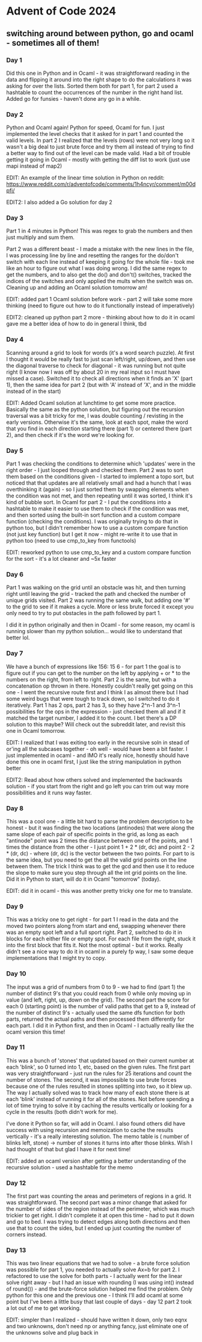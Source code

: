 # Advent of Code 2024
## switching around between python, go and ocaml - sometimes all of them!

### Day 1
Did this one in Python and in Ocaml - it was straightforward reading in the data
and flipping it around into the right shape to do the calculations it was asking
for over the lists. Sorted them both for part 1, for part 2 used a hashtable to
count the occurrences of the number in the right hand list. Added go for funsies - haven't done any go in a while.

### Day 2
Python and Ocaml again! Python for speed, Ocaml for fun. I just implemented the
level checks that it asked for in part 1 and counted the valid levels. In part 2
I realized that the levels (rows) were not very long so it wasn't a big deal to
just brute force and try them all instead of trying to find a better way to find
out of the level can be made valid. Had a bit of trouble getting it going in
Ocaml - mostly with getting the diff list to work (just use mapi instead of map2)

EDIT: An example of the linear time solution in Python on reddit: https://www.reddit.com/r/adventofcode/comments/1h4ncyr/comment/m00dpfi/

EDIT2: I also added a Go solution for day 2

### Day 3
Part 1 in 4 minutes in Python! This was regex to grab the numbers and then just
multiply and sum them.

Part 2 was a different beast - I made a mistake with the new lines in the file,
I was processing line by line and resetting the ranges for the do/don't switch
with each line instead of keeping it going for the whole file - took me like an
hour to figure out what I was doing wrong.
I did the same regex to get the numbers, and to also get the do() and don't()
switches, tracked the indices of the switches and only applied the mults when
the switch was on. Cleaning up and adding an Ocaml solution tomorrow am!

EDIT: added part 1 Ocaml solution before work - part 2 will take some more
thinking (need to figure out how to do it functionally instead of imperatively)

EDIT2: cleaned up python part 2 more - thinking about how to do it in ocaml gave
me a better idea of how to do in general I think, tbd

### Day 4
Scanning around a grid to look for words (it's a word search puzzle). At first I
thought it would be really fast to just scan left/right, up/down, and then use
the diagonal traverse to check for diagonal - it was running but not quite 
right (I know now I was off by about 20 in my real input so I must have missed 
a case). Switched it to check all directions when it finds an 'X' (part 1), then
the same idea for part 2 (but with 'A' instead of 'X', and in the middle instead
of in the start)

EDIT: Added Ocaml solution at lunchtime to get some more practice. Basically
the same as the python solution, but figuring out the recursion traversal was a
bit tricky for me, I was double counting / revisting in the early versions.
Otherwise it's the same, look at each spot, make the word that you find in each
direction starting there (part 1) or centered there (part 2), and then check if
it's the word we're looking for.

### Day 5
Part 1 was checking the conditions to determine which 'updates' were in the
right order - I just looped through and checked them. Part 2 was to sort them
based on the conditions given - I started to implement a topo sort, but noticed
that that updates are all relatively small and had a hunch that I was
overthinking it (again) - so I just sorted them by swapping elements when the
condition was not met, and then repeating until it was sorted, I think it's kind
of bubble sort.
In Ocaml for part 2 - I put the conditions into a hashtable to make it easier to
use them to check if the condition was met, and then sorted using the built-in
sort function and a custom compare function (checking the conditions). I was
originally trying to do that in python too, but I didn't remember how to use a
custom compare function (not just key function) but I get it now - might
re-write it to use that in python too (need to use cmp_to_key from functools)

EDIT: reworked python to use cmp_to_key and a custom compare function for the
sort - it's a lot cleaner and ~5x faster

### Day 6
Part 1 was walking on the grid until an obstacle was hit, and then turning right
until leaving the grid - tracked the path and checked the number of unique
grids visited. Part 2 was running the same walk, but adding one '#' to the grid to see if it makes a cycle. More or less brute forced it except you only need to
try to put obstacles in the path followed by part 1.

I did it in python originally and then in Ocaml - for some reason, my ocaml is
running slower than my python solution... would like to understand that better 
lol.

### Day 7
We have a bunch of expressions like 156: 15 6 - for part 1 the goal is to
figure out if you can get to the number on the left by applying + or * to the
numbers on the right, from left to right. Part 2 is the same, but with a
concatenation op thrown in there.
Honestly couldn't really get going on this one - I went the recursive route
first and I think I as almost there but I had some weird bugs that were tough to
track down, so I switched to do it iteratively. Part 1 has 2 ops, part 2 has 3,
so they have 2^n-1 and 3^n-1 possibilities for the ops in the expression - just
checked them all and if it matched the target number, I added it to the count. I
bet there's a DP solution to this maybe? Will check out the subreddit later, and
revisit this one in Ocaml tomorrow.

EDIT: I realized that I was exiting too early in the recursive soln in stead of
or'ing all the subcases together  - oh well - would have been a bit faster. I
just implemented in ocaml - and IMO it's really nice, honestly should have done
this one in ocaml first, I just like the string manipulation in python better

EDIT2: Read about how others solved and implemented the backwards solution - if
you start from the right and go left you can trim out way more possibilities
and it runs way faster.

### Day 8
This was a cool one - a little bit hard to parse the problem description to be
honest - but it was finding the two locations (antinodes) that were along the 
same slope of each pair of specific points in the grid, as long as each 
"antinode" point was 2 times the distance between one of the points, and 1 
times the distance from the other - I just point 1 + 2 * (dr, dc) and point 2 -
2 * (dr, dc) - where (dr, dc) is the vector between the two points. For part to
is the same idea, but you need to get the all the valid grid points on the line
between them. The trick I think was to get the gcd and then use it to reduce the
slope to make sure you step through all the int grid points on the line. Did it
in Python to start, will do it in Ocaml "tomorrow" (today).

EDIT: did it in ocaml - this was another pretty tricky one for me to translate.

### Day 9
This was a tricky one to get right - for part 1 I read in the data and the moved
two pointers along from start and end, swapping whenever there was an empty spot
left and a full sport right.
Part 2, switched to do it in blocks for each either file or empty spot. For each
file from the right, stuck it into the first block that fits it. Not the most
optimal - but it works. Really didn't see a nice way to do it in ocaml in a
purely fp way, I saw some deque implementations that I might try to copy.

### Day 10
The input was a grid of numbers from 0 to 9 - we had to find (part 1) the number
of distinct 9's that you could reach from 0 while only moving up in value (and  left, right, up, down on the grid). The second part the score for each 0 (starting point) is the number of valid paths that get to a 9, instead of the
number of distinct 9's - actually used the same dfs function for both parts, returned the actual paths and then processed them differently for each part. I did it in Python first, and then in Ocaml - I actually really like the ocaml version this time!

### Day 11
This was a bunch of 'stones' that updated based on their current number at each
'blink', so 0 turned into 1, etc, based on the given rules. The first part was
very straightforward - just run the rules for 25 iterations and count the number
of stones. The second, it was impossible to use brute forces because one of the
rules resulted in stones splitting into two, so it blew up.
The way I actually solved was to track how many of each stone there is at each
'blink' instead of running it for all of the stones. Not before spending a lot
of time trying to solve it by caching the results vertically or looking for a
cycle in the results (both didn't work for me).

I've done it Python so far, will add in Ocaml. I also found others did have
success with using recursion and memoization to cache the results vertically -
it's a really interesting solution. The memo table is ( number of blinks left,
stone) -> number of stones it turns into after those blinks. Wish I had thought
of that but glad I have it for next time!

EDIT: added an ocaml version after getting a better understanding of the 
recursive solution - used a hashtable for the memo


### Day 12
The first part was counting the areas and perimeters of regions in a grid. It
was straightforward. The second part was a minor change that asked for the
number of sides of the region instead of the perimeter, which was much trickier
to get right. I didn't complete it at open this time - had to put it down and
go to bed. I was trying to detect edges along both directions and then use that
to count the sides, but I ended up just counting the number of corners instead.


### Day 13
This was two linear equations that we had to solve - a brute force solution was
possible for part 1, you needed to actually solve Ax=b for part 2. I refactored
to use the solve for both parts - I actually went for the linear solve right
away - but I had an issue with rounding (I was using int() instead of round()) -
and the brute-force solution helped me find the problem. Only python for this
one and the previous one - I think I'll add ocaml at some point but I've been
a little busy that last couple of days - day 12 part 2 took a lot out of me to
get working.

EDIT: simpler than I realized - should have written it down, only two eqnx and 
two unknowns, don't need np or anything fancy, just eliminate one of the 
unknowns solve and plug back in